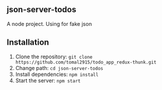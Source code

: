 
## json-server-todos

A node project. Using for fake json

## Installation

1. Clone the repository: `git clone https://github.com/tomal2915/todo_app_redux-thunk.git`
2. Change path: `cd json-server-todos`
2. Install dependencies: `npm install`
3. Start the server: `npm start`
